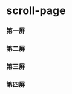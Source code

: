 # scroll-page
<!DOCTYPE html>
<html lang="en">

<head>
  <meta charset="UTF-8">
  <meta name="viewport" content="width=device-width, initial-scale=1.0">
  <meta http-equiv="X-UA-Compatible" content="ie=edge">
  <title>Document</title>
  <link rel="stylesheet" href="./fullpage.css">
</head>

<body>
  <div id="dowebok">
    <div class="section">
      <h3>第一屏</h3>
    </div>
    <div class="section">
      <h3>第二屏</h3>
    </div>
    <div class="section">
      <h3>第三屏</h3>
    </div>
    <div class="section">
      <h3>第四屏</h3>
    </div>
  </div>
  <script src="../js/jquery.min.js"></script>
  <script src="../js/jquery.fullPage.min.js"></script>
  <script>
    $(function () {
      $('#dowebok').fullpage({
        resize: true,
        // 设置每一屏的背景颜色  类型是数组  数组中的每一项是背景颜色
        sectionsColor: ['red','blue','yellow','pink'],
        anchors: ['first','second','third','fourth'],
        scrollingSpeed: 1700,
        navigation: true,
        navigationPosition: 'left',
        navigationColor:'pink'
      });
    });
  </script>
</body>

</html>
